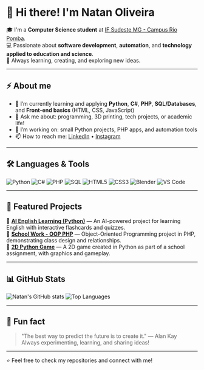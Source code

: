 # 👋 Hi there! I'm Natan Oliveira  

🎓 I'm a **Computer Science student** at [IF Sudeste MG - Campus Rio Pomba](https://www.ifsudestemg.edu.br/riopomba).  
💻 Passionate about **software development**, **automation**, and **technology applied to education and science**.  
🚀 Always learning, creating, and exploring new ideas.

---

## ⚡ About me

- 🧠 I’m currently learning and applying **Python**, **C#**, **PHP**, **SQL/Databases**, and **Front-end basics** (HTML, CSS, JavaScript)  
- 💬 Ask me about: programming, 3D printing, tech projects, or academic life!  
- 🔭 I’m working on: small Python projects, PHP apps, and automation tools  
- 📫 How to reach me: [LinkedIn](https://www.linkedin.com/in/natan-oliveira-5bb091206) • [Instagram](https://www.instagram.com/ntzn_17)

---

## 🛠️ Languages & Tools

![Python](https://img.shields.io/badge/Python-3776AB?style=for-the-badge&logo=python&logoColor=white)
![C#](https://img.shields.io/badge/C%23-239120?style=for-the-badge&logo=c-sharp&logoColor=white)
![PHP](https://img.shields.io/badge/PHP-777BB4?style=for-the-badge&logo=php&logoColor=white)
![SQL](https://img.shields.io/badge/SQL-003B57?style=for-the-badge&logo=mysql&logoColor=white)
![HTML5](https://img.shields.io/badge/HTML5-E34F26?style=for-the-badge&logo=html5&logoColor=white)
![CSS3](https://img.shields.io/badge/CSS3-1572B6?style=for-the-badge&logo=css3&logoColor=white)
![Blender](https://img.shields.io/badge/Blender-375BD2?style=for-the-badge&logo=blender&logoColor=white)
![VS Code](https://img.shields.io/badge/VS%20Code-0078D7?style=for-the-badge&logo=visual-studio-code&logoColor=white)

---

## 📂 Featured Projects

🔹 [**AI English Learning (Python)**](https://github.com/natsouzax/AI_english_learning_done_in_python) — An AI-powered project for learning English with interactive flashcards and quizzes.  
🔹 [**School Work - OOP PHP**](https://github.com/natsouzax/SchoolWork_OOP_PHP) — Object-Oriented Programming project in PHP, demonstrating class design and relationships.  
🔹 [**2D Python Game**](https://github.com/natsouzax/2D-_Python_Game) — A 2D game created in Python as part of a school assignment, with graphics and gameplay.  

---

## 📊 GitHub Stats

![Natan's GitHub stats](https://github-readme-stats.vercel.app/api?username=natsouzax&show_icons=true&theme=tokyonight&count_private=true&cache_seconds=0)
![Top Languages](https://github-readme-stats.vercel.app/api/top-langs/?username=natsouzax&layout=compact&theme=tokyonight&count_private=true&cache_seconds=0)

---

## 🌱 Fun fact

> "The best way to predict the future is to create it." — Alan Kay  
Always experimenting, learning, and sharing ideas!

---

⭐️ Feel free to check my repositories and connect with me!
